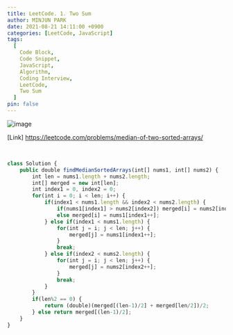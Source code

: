 ```yaml
---
title: LeetCode. 1. Two Sum
author: MINJUN PARK
date: 2021-08-21 14:11:00 +0900
categories: [LeetCode, JavaScript]
tags:
  [
    Code Block,
    Code Snippet,
    JavaScript,
    Algorithm,
    Coding Interview,
    LeetCode,
    Two Sum
  ]
pin: false
---
```


![image](https://user-images.githubusercontent.com/88752447/130302411-78bf9bf2-ad00-4dcb-a19f-37fa1ce7d3c6.png)

[Link] <https://leetcode.com/problems/median-of-two-sorted-arrays/>

<br>

```JavaScript
class Solution {
    public double findMedianSortedArrays(int[] nums1, int[] nums2) {
        int len = nums1.length + nums2.length;
        int[] merged = new int[len];
        int index1 = 0, index2 = 0;
        for(int i = 0; i < len; i++) {
            if(index1 < nums1.length && index2 < nums2.length) {
                if(nums1[index1] > nums2[index2]) merged[i] = nums2[index2++];
                else merged[i] = nums1[index1++];
            } else if(index1 < nums1.length) {
                for(int j = i; j < len; j++) {
                    merged[j] = nums1[index1++];
                }
                break;
            } else if(index2 < nums2.length) {
                for(int j = i; j < len; j++) {
                    merged[j] = nums2[index2++];
                }
                break;
            }
        }
        if(len%2 == 0) {
            return (double)(merged[(len-1)/2] + merged[len/2])/2;
        } else return merged[(len-1)/2];
    }
}
```
